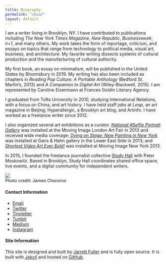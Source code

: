 ```yaml
---
title: Biography
permalink: "/bio/"
layout: default
---
```


<!--
<div class="headline-bio">
    Biography</div>
-->

<div class="profile">
<div class="text">

<p>I am a writer living in Brooklyn, NY. I have contributed to publications including <i>The New York Times Magazine</i>, <i>New Republic</i>, <i>Businessweek</i>, <i>n+1</i>, and many others. My work takes the form of reportage, criticism, and essays on topics that range from technology to political media, visual art, business, and architecture. My favorite writing dissects systems of cultural production and the manufacturing of cultural authority.</p>

<p>My first book, an essay on minimalism, will be published in the United States by Bloomsbury in 2019. My writing has also been included as chapters in <i>Reading Pop Culture: A Portable Anthology</i> (Bedford St. Martin’s, 2013) and <i>A Companion to Digital Art</i> (Wiley-Blackwell, 2015). I am represented by Caroline Eisenmann at Frances Goldin Literary Agency.</p>

<p>I graduated from Tufts University in 2010, studying International Relations, with a focus on China, and art history. I have held staff jobs at <i>Leap</i>, an art magazine in Beijing; Hyperallergic, a Brooklyn art blog; and Artinfo. I have worked as a freelance writer since 2012.</p>

<p>I also organized several art exhibitions as a curator. <a href="http://www.newsweek.com/selfie-art-one-gallery-thinks-so-445"><i>National #Selfie Portrait Gallery</i></a> was installed at the Moving Image London Art Fair in 2013 and received wide media coverage; <a href="http://garisandhahn.com/portfolio/dying-on-stage-new-painting-in-new-york/"><i>Dying on Stage: New Painting in New York</i></a> was installed at Garis & Hahn gallery in the Lower East Side in 2013; and <a href="https://www.theguardian.com/technology/2013/mar/12/vine-twitter-moving-image-art-fair"><i>Shortest Video Art Ever $old!</i></a> was installed at Moving Image New York 2013.</p>

<p>In 2015, I founded the freelance journalist collective <a href="http://studyhall.xyz">Study Hall</a> with Peter Moskowitz. Based in Brooklyn, Study Hall coordinates shared office space, live events, and a digital community for independent writers. </p>
</div>

<sidebar>
<p><img src="{{ site.github.url }}/images/bio_pic_JamesChororos_2018.jpg">
<br />Photo credit: James Chororos</p>

<h4>Contact Information</h4>
        <p>
        <ul>
            <li><a href="mailto:chaykak@gmail.com">Email</a></li>
            <li><a href="https://twitter.com/chaykak">Twitter</a></li>
            <li><a href="http://tinyletter.com/chaykak/">Tinyletter</a></li>
            <li><a href="http://kchayka.tumblr.com">Tumblr</a></li>
            <li><a href="https://medium.com/@chaykak">Medium</a></li>
            <li><a href="https://www.instagram.com/kchayka/">Instagram</a></li>
        </ul>
        </p>

<h4>Site Information</h4>
        <p class="credits">This site is designed and built by <a href="http://www.jarrettfuller.com">Jarrett Fuller</a> and is fully open source. It is built with <a href="https://jekyllrb.com">Jekyll</A> and hosted on <a href="https://github.com/jarrettfuller/kyle-chayka">GitHub</A>.</p>
</sidebar>
</div>
